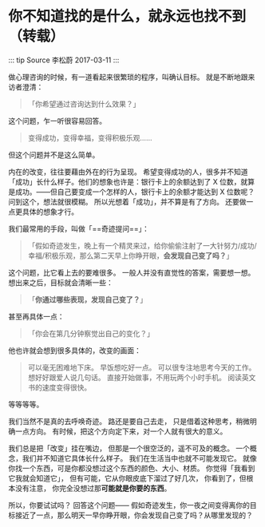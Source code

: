 # 你不知道找的是什么，就永远也找不到（转载）

::: tip Source
李松蔚 2017-03-11
:::

做心理咨询的时候，有一道看起来很繁琐的程序，叫确认目标。
就是不断地跟来访者澄清：

> 「你希望通过咨询达到什么效果？」

这个问题，乍一听很容易回答。

> 变得成功，变得幸福，变得积极乐观……

但这个问题并不是这么简单。

内在的改变，往往要藉由外在的行为呈现。
希望变得成功的人，很多并不知道「成功」长什么样子。他们的想象也许是：银行卡上的余额达到了 X 位数，就算是成功。<span class="cn-font" lang="zh-CN">——</span>但自己要变成一个怎样的人，银行卡上的余额才能达到 X 位数呢？问到这个，想法就很模糊。
所以光想着「成功」，并不算是有了方向。
还要做一点更具体的想象才行。

我们最常用的手段，叫做「==奇迹提问==」：

> 「假如奇迹发生，晚上有一个精灵来过，给你偷偷注射了一大针努力/成功/幸福/积极乐观，那么第二天早上你睁开眼，**会发现自己变了吗？**」

这个问题，比它看上去的要难很多。
一般人并没有直觉性的答案，需要想一想。想出来之后，目标就会清晰一些：

> 「**你通过哪些表现，发现自己变了？**」

甚至再具体一点：

> 「你会在第几分钟察觉出自己的变化？」

他也许就会想到很多具体的，改变的画面：

> 可以毫无困难地下床。
> 早饭想吃好一点。
> 可以很专注地思考今天的工作。
> 想好好跟爱人说几句话。
> 直接开始做事，不用玩两个小时手机。
> 阅读英文书的速度变得很快。

等等等等。

我们当然不是真的去呼唤奇迹。
路还是要自己去走，
只是借着这种思考，稍微明确一点方向。
有时候，把这个方向定下来，对一个人就有很大的意义。

我们总是把「改变」挂在嘴边，
但那是一个很空泛的，遥不可及的概念。
一个概念，我们并不知道它具体长什么样子。
我们在生活当中也就不可能发现它。
就像你找一个东西，可是你都没想过这个东西的颜色、大小、材质。
你觉得「我看到它我就会知道它」，
但有可能，它从你眼皮底下溜过了好几次，
你看到了，但根本没有注意，
你完全没想过那**可能就是你要的东西**。

所以，你要试试吗？
回答这个问题<span class="cn-font" lang="zh-CN">——</span>
假如奇迹发生，你一夜之间变得离你的目标接近了一点，那么明天一早你睁开眼，你会发现自己变了吗？从哪里发现的？